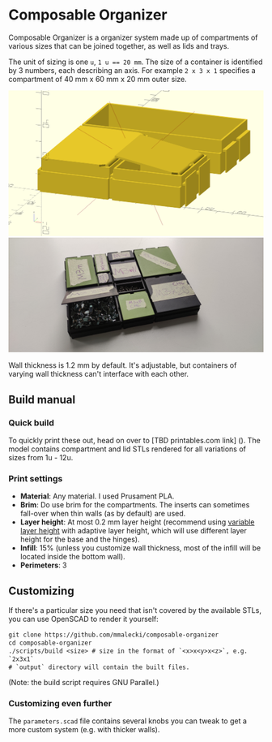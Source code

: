 # Composable Organizer
Composable Organizer is a organizer system made up of compartments of various sizes
that can be joined together, as well as lids and trays.

The unit of sizing is one `u`, `1 u == 20 mm`.
The size of a container is identified by 3 numbers, each describing an axis.
For example `2 x 3 x 1` specifies a compartment of 40 mm x 60 mm x 20 mm outer size.

![OpenSCAD render of some compartments](docs/img/mockup.png)
![Compartments in use](docs/img/in-use.jpg)

Wall thickness is 1.2 mm by default. It's adjustable, but containers of varying
wall thickness can't interface with each other.

## Build manual

### Quick build
To quickly print these out, head on over to [TBD printables.com link] (). The 
model contains compartment and lid STLs rendered for all variations of sizes
from 1u - 12u.

### Print settings
* **Material**: Any material. I used Prusament PLA.
* **Brim**: Do use brim for the compartments. The inserts can sometimes fall-over
  when thin walls (as by default) are used.
* **Layer height**: At most 0.2 mm layer height (recommend using [variable layer height](https://help.prusa3d.com/article/variable-layer-height-function_1750)
  with adaptive layer height, which will use different layer height for the
  base and the hinges).
* **Infill**: 15% (unless you customize wall thickness, most of the infill will be
  located inside the bottom wall).
* **Perimeters**: 3

## Customizing
If there's a particular size you need that isn't covered by the available STLs,
you can use OpenSCAD to render it yourself:

```
git clone https://github.com/mmalecki/composable-organizer
cd composable-organizer
./scripts/build <size> # size in the format of `<x>x<y>x<z>`, e.g. `2x3x1`
# `output` directory will contain the built files.
```

(Note: the build script requires GNU Parallel.)

### Customizing even further
The `parameters.scad` file contains several knobs you can tweak to get a more
custom system (e.g. with thicker walls).

